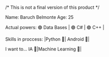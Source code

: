 /* This is not a final version of this product */

Name: Baruch Belmonte
Age: 25

Actual powers: 🟣 Data Bases | 🟣 C# | 🟣 C++ |

Skills in proccess: |Python 🐍| Android 👾| 

I want to... IA 🤖|Machine Learning 🧠|

<!-- 
  Ah, antes de la Universidad fue reparar y limpiar PC's.
  Así que, sí: también puedo revisar tu impresora ^u^
 -->
